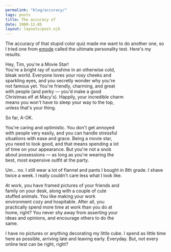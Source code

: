 ```yaml
---
permalink: "blog/accuracy/"
tags: posts
title: The accuracy of
date: 2000-12-05
layout: layouts/post.njk
---
```


The accuracy of that stupid color quiz made me want to do another one, so I tried one from [emode][1] called the ultimate personality test. Here's my results:

Hey, Tim, you're a Movie Star!  
You're a bright ray of sunshine in an otherwise cold,  
bleak world. Everyone loves your rosy cheeks and  
sparkling eyes, and you secretly wonder why you're  
not famous yet. You're friendly, charming, and great  
with people (and perky — you'd make a good  
Christmas elf at Macy's). Happily, your incredible charm  
means you won't have to sleep your way to the top,  
unless that's your thing.

So far, A-OK.

You're caring and optimistic. You don't get annoyed  
with people very easily, and you can handle stressful  
situations with ease and grace. Being a movie star,  
you need to look good, and that means spending a lot  
of time on your appearance. But you're not a snob  
about possessions — as long as you're wearing the  
best, most expensive outfit at the party. 

Um... no. I still wear a lot of flannel and pants I bought in 8th grade. I shave twice a week. I really couldn't care less what I look like. 

At work, you have framed pictures of your friends and  
family on your desk, along with a couple of cute  
stuffed animals. You like making your work  
environment cozy and hospitable. After all, you  
practically spend more time at work than you do at  
home, right? You never shy away from asserting your  
ideas and opinions, and encourage others to do the  
same. 

I have no pictures or anything decorating my little cube. I spend as little time here as possible, arriving late and leaving early. Everyday. But, not every online test can be right, right?

 [1]: http://www.emode.com/